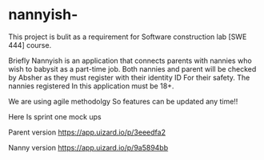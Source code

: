 # nannyish-
This project is bulit as a requirement for Software construction lab [SWE 444] course.

Briefly Nannyish is an application that connects parents with nannies who wish to babysit as a part-time job.
Both nannies and parent will be checked by Absher as they must register with their identity ID For their safety. The nannies registered In this application must be 18+.

We are using agile methodolgy So features can be updated any time!!

Here Is sprint one mock ups

Parent version https://app.uizard.io/p/3eeedfa2

Nanny version https://app.uizard.io/p/9a5894bb
